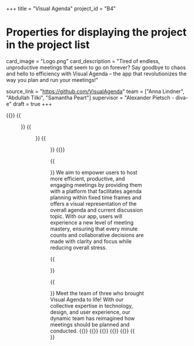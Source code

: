 +++
title = "Visual Agenda"
project_id = "B4"

# Properties for displaying the project in the project list
card_image = "Logo.png"
card_description = "Tired of endless, unproductive meetings that seem to go on forever? Say goodbye to chaos and hello to efficiency with Visual Agenda – the app that revolutionizes the way you plan and run your meetings!"

source_link = "https://github.com/VisualAgenda"
team = ["Anna Lindner", "Abdullah Tilki", "Samantha Peart"]
supervisor = "Alexander Pietsch - diva-e"
draft = true
+++

{{<gallery>}}
{{<figure src="Vorschau1.png" alt="homescreen" caption="Homescreen">}}
{{<figure src="Vorschau3.png" alt="vorschlag von Teilnehmenden" caption="Comment function">}}
{{<figure src="Vorschau2_new.png" alt="visualAgenda" caption="Agenda">}}
{{</gallery>}}

{{<section title="Our Goal">}}
We aim to empower users to host more efficient, productive, and engaging meetings by providing them with a platform that facilitates agenda planning within fixed time frames and offers a visual representation of the overall agenda and current discussion topic. With our app, users will experience a new level of meeting mastery, ensuring that every minute counts and collaborative decisions are made with clarity and focus while reducing overall stress.
 

{{</section>}}


{{<section title="The team">}}
Meet the team of three who brought Visual Agenda to life! With our collective expertise in technology, design, and user experience, our dynamic team has reimagined how meetings should be planned and conducted.
{{<gallery>}}
{{<team-member image="anna.jpeg" name="Anna">}}
{{<team-member image="apo.jpeg" name="Abdullah">}}
{{<team-member image="samantha.jpg" name="Samantha">}}
{{</gallery>}}
{{</section>}} 



